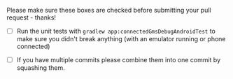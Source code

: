 Please make sure these boxes are checked before submitting your pull request - thanks!

- [ ] Run the unit tests with `gradlew app:connectedGmsDebugAndroidTest` to make sure you didn't break anything (with an emulator running or phone connected)

- [ ] If you have multiple commits please combine them into one commit by squashing them.
